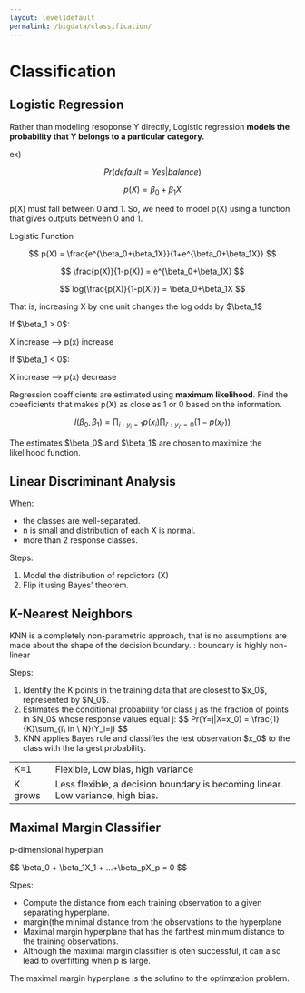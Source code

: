 ```yaml
---
layout: level1default 
permalink: /bigdata/classification/
---
```


<h1>Classification</h1>

<div class="piktowrapper-embed" pikto-uid="7341773-classification01" >
    <div class="pikto-canvas-wrap">
        <div class="pikto-canvas"></div>
    </div>
</div>
<script>
    (function(d){
        var js, id="pikto-embed-js", ref=d.getElementsByTagName("script")[0];
        if (d.getElementById(id)) { return;}
        js=d.createElement("script"); js.id=id; js.async=true;
        js.src="https://magic.piktochart.com/assets/embedding/embed.js";
        ref.parentNode.insertBefore(js, ref);
    }(document));
</script>

<h2>Logistic Regression</h2>

<p>Rather than modeling resoponse Y directly, Logistic regression <strong class="mark">models the probability that Y belongs to a particular category.</strong></p>

<p>ex)</p>

$$
Pr(default = Yes|balance)
$$


$$
p(X) = \beta_0 + \beta_1X
$$
<p>p(X) must fall between 0 and 1. So, we need to model p(X) using a function that gives outputs between 0 and 1.</p>
<p>Logistic Function</p>

$$
p(X) = \frac{e^{\beta_0+\beta_1X}}{1+e^{\beta_0+\beta_1X}}
$$

$$
\frac{p(X)}{1-p(X)} = e^{\beta_0+\beta_1X}
$$

$$
log(\frac{p(X)}{1-p(X)}) = \beta_0+\beta_1X
$$



<p>That is, increasing X by one unit changes the log odds by $\beta_1$</p>

<p>If $\beta_1 > 0$:</p>
<p>X increase --> p(x) increase</p>

<p>If $\beta_1 < 0$:</p>
<p>X increase --> p(x) decrease</p>



<p>Regression coefficients are estimated using <strong>maximum likelihood</strong>. Find the coeeficients that makes p(X) as close as 1 or 0 based on the information.</p>

$$
l(\beta_0, \beta_1) = \prod_{i:y_i=1}p(x_i)\prod_{i':y_{i'}=0}(1-p(x_{i'}))
$$
<p>The estimates $\beta_0$ and $\beta_1$ are chosen to maximize the likelihood function.</p>


<h2>Linear Discriminant Analysis</h2>

<p>When:</p>

<ul><li>the classes are well-separated.</li>
<li>n is small and distribution of each X is normal.</li>
<li>more than 2 response classes.</li>
</ul>
<p>Steps:</p>
<ol>
    <li>Model the distribution of repdictors (X)</li>
    <li>Flip it using Bayes' theorem. </li>
</ol>


<h2>K-Nearest Neighbors</h2>

<p>KNN is a completely non-parametric approach, that is no assumptions are made about the shape of the decision boundary.
: boundary is highly non-linear</p>

<p>Steps:</p>

<ol>
    <li>Identify the K points in the training data that are closest to $x_0$, represented by $N_0$.</li>
    <li>Estimates the conditional probability for class j as the fraction of points in $N_0$ whose response values equal j:  
    $$
Pr(Y=j|X=x_0) = \frac{1}{K}\sum_{i\ in \ N}(Y_i=j)
    $$</li> 
    <li>KNN applies Bayes rule and classifies the test observation $x_0$ to the class with the largest probability.</li>
</ol>

<table>

  <tbody>
    <tr>
      <td>K=1</td>
      <td>Flexible, Low bias, high variance</td>
    </tr>
    <tr>
      <td>K grows</td>
      <td>Less flexible, a decision boundary is becoming linear. Low variance, high bias.</td>
    </tr>
  </tbody>
</table>


<h2>Maximal Margin Classifier</h2>

<p>p-dimensional hyperplan</p>
$$
\beta_0 + \beta_1X_1 + ...+\beta_pX_p = 0
$$

<p>Stpes:</p>
<ul>
  <li>Compute the distance from each training observation to a given separating hyperplane.</li>
  <li>margin(the minimal distance from the observations to the hyperplane</li>
  <li>Maximal margin hyperplane that has the farthest minimum distance to the training observations.</li>
  <li>Although the maximal margin classifier is oten successful, it can also lead to overfitting when p is large.</li>
</ul>  

<p>The maximal margin hyperplane is the solutino to the optimzation problem.</p>
<!--
$$\begin{align}
max_{\beta_0, \beta_1,....,\beta_p}M  \\
s.t. \sum_{j=1}^{p}\beta_j^2 = 1 \newline \\


y_i(\beta_0 + \beta_1x_{i1} + \beta_2x_{i2}+ ..... + \beta_px_{ip})  \geq M \\

where, \ i=1,....,n
\end{align}

$$
-->
<img src="https://www.evernote.com/l/AAlRN_pAkMtCHK7vtpFgu6Nb4CNDJ-kGurYB/image.png">

<p>Problems:</p>

<ul>
  <li>The distance can be seen as a measure of the confidence.</li>
  <li>Extremely sensitive to a change in a single observation.</li>
</ul>

<h2>Support Vector Classifier</h2>
<p>Rather than completely separate the observations, it could be worthwhile to misclassify a few training obsevations in order to do a better job in classifying the remaining observations.</p>



<img src="https://www.evernote.com/l/AAmf7pUFzxhMyLhivpeBfIV1Kbarmj173ewB/image.png">


<p>The hyperplane is chosen to separate most of the training observations into the two classes, but may misclassify a few observations.</p>
<h4>The differece from maximal margin classifier.</h4>
<p>An observation that lies strictly on the correct side of the margin does not affect the support vector classifier. Changing the position of that obsrvation would not change the classifier at all as long as its position remains on the correct side fo the margint.</p>

<h4>The difference from LDA</h4>
<p>LDA depends on the mean of all of the observations within each class as well as within-class covariance amtrix computed using all of the observations. However, Support Vector Classifier is robust to the behavior of observations that are far away from the hyperplane.</p>


<h2>Support Vector Machine</h2>
<p>For non-linearity, fit a support vector classifier using 2p features.</p>
$$
X_1, X_1^2, X_2, X_2^2, .... , X_p, X_p^2
$$
<img src="https://www.evernote.com/l/AAl0FpuNEFRCC7luNnqz3G8g3zqmEyZIlLkB/image.png">

<p>The <strong>support vector machine</strong> is an extension of the support vector classifier using <strong>kernels</strong>. We want to enlarge our feature space in order to accommodate a non-linear boundary between the classes.</p>



<br>
<hr>
[References]
[1] James, Gareth, Daniela Witten, Trevor Hastie, and Robert Tibshirani. An Introduction to Statistical Learning: With Applications in R. Print.
